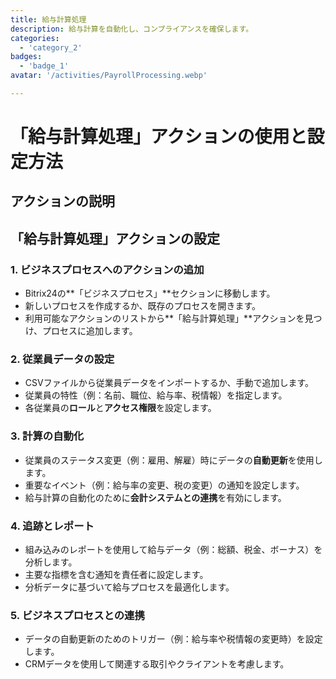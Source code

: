 ```yaml
---
title: 給与計算処理
description: 給与計算を自動化し、コンプライアンスを確保します。
categories: 
  - 'category_2'
badges: 
  - 'badge_1'
avatar: '/activities/PayrollProcessing.webp'

---
```

# 「給与計算処理」アクションの使用と設定方法

## アクションの説明

## **「給与計算処理」アクションの設定**

### 1. ビジネスプロセスへのアクションの追加
- Bitrix24の**「ビジネスプロセス」**セクションに移動します。
- 新しいプロセスを作成するか、既存のプロセスを開きます。
- 利用可能なアクションのリストから**「給与計算処理」**アクションを見つけ、プロセスに追加します。

### 2. 従業員データの設定
- CSVファイルから従業員データをインポートするか、手動で追加します。
- 従業員の特性（例：名前、職位、給与率、税情報）を指定します。
- 各従業員の**ロール**と**アクセス権限**を設定します。

### 3. 計算の自動化
- 従業員のステータス変更（例：雇用、解雇）時にデータの**自動更新**を使用します。
- 重要なイベント（例：給与率の変更、税の変更）の通知を設定します。
- 給与計算の自動化のために**会計システムとの連携**を有効にします。

### 4. 追跡とレポート
- 組み込みのレポートを使用して給与データ（例：総額、税金、ボーナス）を分析します。
- 主要な指標を含む通知を責任者に設定します。
- 分析データに基づいて給与プロセスを最適化します。

### 5. ビジネスプロセスとの連携
- データの自動更新のためのトリガー（例：給与率や税情報の変更時）を設定します。
- CRMデータを使用して関連する取引やクライアントを考慮します。